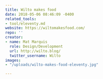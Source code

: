 ```yaml
---
title: Wilto makes food
date: 2018-05-06 08:46:09 -0400
related_tools:
- tool/eleventy.md
website: https://wiltomakesfood.com/
repo: ''
creator:
- name: Mat Marquis
  role: Design/Development
  url: http://wilto.blog/
  twitter_username: Wilto
images:
- "/uploads/wilto-makes-food-eleventy.jpg"

---
```

